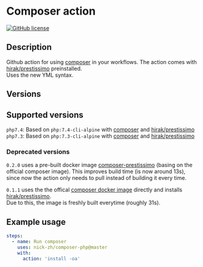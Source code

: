 # Composer action

[![GitHub license](https://img.shields.io/github/license/nick-zh/composer)](https://github.com/nick-zh/composer/blob/master/LICENSE)  

## Description
Github action for using [composer](https://github.com/composer/composer) in your workflows. The action comes with [hirak/prestissimo](https://github.com/hirak/prestissimo) preinstalled.  
Uses the new YML syntax.

## Versions
## Supported versions
`php7.4`: Based on `php:7.4-cli-alpine` with [composer](https://hub.docker.com/_/composer) and [hirak/prestissimo](https://github.com/hirak/prestissimo)  
`php7.3`: Based on `php:7.3-cli-alpine` with [composer](https://hub.docker.com/_/composer) and [hirak/prestissimo](https://github.com/hirak/prestissimo)  

### Deprecated versions
`0.2.0` uses a pre-built docker image [composer-prestissimo](https://github.com/nick-zh/docker-composer-prestissimo) (basing on the official composer image).
This improves build time (is now around 13s), since now the action only needs to pull instead of building it every time.  

`0.1.1` uses the the offical [composer docker image](https://hub.docker.com/_/composer) directly and installs [hirak/prestissimo](https://github.com/hirak/prestissimo).  
Due to this, the image is freshly built everytime (roughly 31s).

## Example usage

```yaml
steps:
  - name: Run composer
    uses: nick-zh/composer-php@master
    with:
      action: 'install -oa'
```

